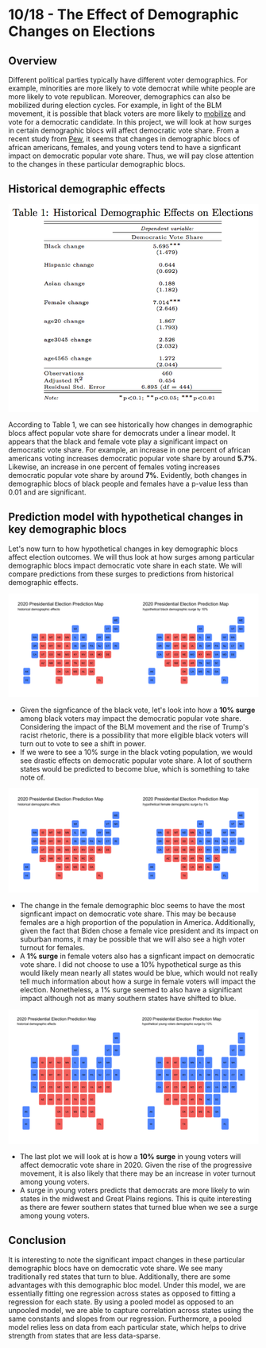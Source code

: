 # 10/18 - The Effect of Demographic Changes on Elections

## Overview

Different political parties typically have different voter demographics. For example, minorities are more likely to vote democrat while white people are more likely to vote republican. Moreover, demographics can also be mobilized during election cycles. For example, in light of the BLM movement, it is possible that black voters are more likely to [mobilize](https://fivethirtyeight.com/features/the-partisan-gender-and-generational-differences-among-black-voters-heading-into-election-day/) and vote for a democratic candidate. In this project, we will look at how surges in certain demographic blocs will affect democratic vote share. From a recent study from [Pew](https://www.pewresearch.org/methods/2020/09/08/democrats-made-gains-from-multiple-sources-in-2018-midterm-victories/), it seems that changes in demographic blocs of african americans, females, and young voters tend to have a signficant impact on democratic popular vote share. Thus, we will pay close attention to the changes in these particular demographic blocs. 

## Historical demographic effects

![](../figures/demographic_table.png)

According to Table 1, we can see historically how changes in demographic blocs affect popular vote share for democrats under a linear model. It appears that the black and female vote play a significant impact on democratic vote share. For example, an increase in one percent of african americans voting increases democratic popular vote share by around **5.7%**. Likewise, an increase in one percent of females voting increases democratic popular vote share by around **7%**. Evidently, both changes in demographic blocs of black people and females have a p-value less than 0.01 and are significant. 

## Prediction model with hypothetical changes in key demographic blocs

Let's now turn to how hypothetical changes in key demographic blocs affect election outcomes. We will thus look at how surges among particular demographic blocs impact democratic vote share in each state. We will compare predictions from these surges to predictions from historical demographic effects. 

![](../figures/black.png)

+ Given the signficance of the black vote, let's look into how a **10% surge** among black voters may impact the democratic popular vote share. Considering the impact of the BLM movement and the rise of Trump's racist rhetoric, there is a possibility that more eligible black voters will turn out to vote to see a shift in power.
+ If we were to see a 10% surge in the black voting population, we would see drastic effects on democratic popular vote share. A lot of southern states would be predicted to become blue, which is something to take note of. 

![](../figures/female.png)

+ The change in the female demographic bloc seems to have the most signficant impact on democratic vote share. This may be because females are a high proportion of the population in America. Additionally, given the fact that Biden chose a female vice president and its impact on suburban moms, it may be possible that we will also see a high voter turnout for females. 
+ A **1% surge** in female voters also has a signficant impact on democratic vote share. I did not choose to use a 10% hypothetical surge as this would likely mean nearly all states would be blue, which would not really tell much information about how a surge in female voters will impact the election. Nonetheless, a 1% surge seemed to also have a significant impact although not as many southern states have shifted to blue. 

![](../figures/young.png)

+ The last plot we will look at is how a **10% surge** in young voters will affect democratic vote share in 2020. Given the rise of the progressive movement, it is also likely that there may be an increase in voter turnout among young voters. 
+ A surge in young voters predicts that democrats are more likely to win states in the midwest and Great Plains regions. This is quite interesting as there are fewer southern states that turned blue when we see a surge among young voters. 

## Conclusion

It is interesting to note the significant impact changes in these particular demographic blocs have on democratic vote share. We see many traditionally red states that turn to blue. Additionally, there are some advantages with this demographic bloc model. Under this model, we are essentially fitting one regression across states as opposed to fitting a regression for each state. By using a pooled model as opposed to an unpooled model, we are able to capture correlation across states using the same constants and slopes from our regression. Furthermore, a pooled model relies less on data from each particular state, which helps to drive strength from states that are less data-sparse. 



 